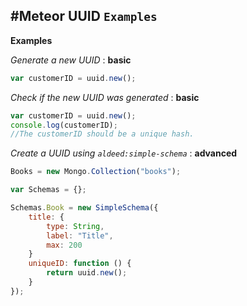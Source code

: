 
#Meteor UUID `Examples`
---

**Examples**

*Generate a new UUID* : **basic**
```js
var customerID = uuid.new();
```
*Check if the new UUID was generated* : **basic**
```js
var customerID = uuid.new();
console.log(customerID);
//The customerID should be a unique hash.
```
*Create a UUID using `aldeed:simple-schema`* : **advanced**
```js
Books = new Mongo.Collection("books");

var Schemas = {};

Schemas.Book = new SimpleSchema({
    title: {
        type: String, 
        label: "Title",
        max: 200
    }
    uniqueID: function () {
        return uuid.new();
    }
});
```